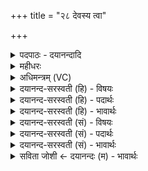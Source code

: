 +++
title = "२८ देवस्य त्वा"

+++
<details><summary>पदपाठः - दयानन्दादि</summary>

दे॒वस्य॑। त्वा॒। स॒वि॒तुः। प्र॒स॒व इति॑ प्रऽस॒वे। अ॒श्विनोः॑। बा॒हुभ्या॑म्। पू॒ष्णः। हस्ता॑भ्याम्। पृ॒थि॒व्याः। स॒धस्था॒दिति॑ स॒धऽस्था॑त्। अ॒ग्निम्। पु॒री॒ष्य᳖म्। अ॒ङ्गि॒र॒स्वत्। ख॒ना॒मि॒। ज्योति॑ष्मन्तम्। त्वा। अ॒ग्ने॒। सु॒प्रती॑क॒मिति॑ सु॒ऽप्रती॑कम्। अज॑स्रेण। भा॒नुना॑। दीद्य॑तम्। शि॒वम्। प्र॒जाभ्य॒ इति॑ प्र॒ऽजाभ्यः॑। अहि॑ꣳसन्तम्। पृ॒थि॒व्याः। स॒धस्था॒दिति॑ स॒धऽस्था॑त्। अ॒ग्निम्। पु॒री॒ष्य᳖म्। अ॒ङ्गि॒र॒स्वत्। ख॒ना॒मः॒। २८।
</details>

<details><summary>महीधरः</summary>

म० 'अभ्याभ् पिण्डं खनति देवस्य त्वेति' ( का० १६ । २। २३ ) अभ्र्या कृत्वा पिण्डं परितः खनति कण्डिकया। देवस्य त्वा व्याख्यातम् । पृथिव्याः आग्नेयं यजुः अत्यष्टिच्छन्दः । अहं पृथिव्याः सधस्थादुपरिप्रदेशात् पुरीष्यं पशव्यमग्निमङ्गिरस इव खनामि । कीदृशमग्निम् । ज्योतिष्मन्तं ज्वालायुक्तम् । हे अमे, ईदृशं खां पृथिव्याः सहस्थानात् अङ्गिरस इव वयं खनामः । कीदृशम् । सुप्रतीकं सुमुखम् । अजस्रेणानुपक्षीणेन निरन्तरं वर्तमानेन भानुना रश्मिना दीद्यतं दीप्यमानम् । छान्दसो धातुः । प्रजाभ्यः प्रजोपकारार्थं शिवं शान्तमत एवाहिंसन्तं हिंसामकुर्वन्तम् । पुनरुक्तिरादरार्था ॥ २८ ॥  
एकोनत्रिंशी।
</details>

<details><summary>अधिमन्त्रम् (VC)</summary>

- अग्निर्देवता
- गृत्समद ऋषिः
- प्रकृतिः
- धैवतः
</details>

<details><summary>दयानन्द-सरस्वती (हि) - विषयः</summary>

मनुष्य क्या करके किस पदार्थ से बिजुली का ग्रहण करें, यह विषय अगले मन्त्र में कहा है ॥
</details>

<details><summary>दयानन्द-सरस्वती (हि) - पदार्थः</summary>

पदार्थान्वयभाषाः -  हे (अग्ने) भूगर्भ तथा शिल्पविद्या के जानने हारे विद्वान् ! जैसे मैं (सवितुः) सब जगत् के उत्पन्न करने हारे (देवस्य) प्रकाशमान ईश्वर के (प्रसवे) उत्पन्न किये संसार में (अश्विनोः) आकाश और पृथिवी के (बाहुभ्याम्) आकर्षण तथा धारणरूप बाहुओं के समान और (पूष्णः) प्राण के (हस्ताभ्याम्) बल और पराक्रम के तुल्य (त्वा) आप को आगे करके (पृथिव्याः) भूमि के (सधस्थात्) एक स्थान से (पुरीष्यम्) पूर्ण सुख देनेहारे (ज्योतिष्मन्तम्) बहुत ज्योतिवाले (अजस्रेण) निरन्तर (भानुना) दीप्ति से (दीद्यतम्) अत्यन्त प्रकाशमान (पुरीष्यम्) सुन्दर रक्षा करने (अग्निम्) वायु में रहनेवाली बिजुली को (अङ्गिरस्वत्) वायु के समान (खनामि) सिद्ध करता हूँ और जैसे (त्वा) आप का आश्रय लेके हम लोग (पृथिव्याः) अन्तरिक्ष के (सधस्थात्) एक प्रदेश से (अङ्गिरस्वत्) सूत्रात्मा वायु के समान वर्त्तमान (अहिंसन्तम्) जो कि ताड़ना न करे ऐसे (पुरीष्यम्) पालनेहारे पदार्थों में उत्तम (प्रजाभ्यः) प्रजा के लिये (शिवम्) मङ्गलकारक (अग्निम्) अग्नि को (खनामः) प्रकट करते हैं, वैसे सब लोग किया करें ॥२८ ॥
</details>

<details><summary>दयानन्द-सरस्वती (हि) - भावार्थः</summary>

भावार्थभाषाः -  जो राज्य और प्रजा के पुरुष सर्वत्र रहनेवाले बिजुली रूपी अग्नि को सब पदार्थों से साधन तथा उपसाधनों के द्वारा प्रसिद्ध करके कार्य्यों में प्रयुक्त करते हैं, वे कल्याणकारक ऐश्वर्य्य को प्राप्त होते हैं। कोई भी उत्पन्न हुआ पदार्थ बिजुली की व्याप्ति के बिना खाली नहीं रहता, ऐसा तुम सब लोग जानो ॥२८ ॥
</details>

<details><summary>दयानन्द-सरस्वती (सं) - विषयः</summary>

मनुष्याः किं कृत्वा कस्माद् विद्युतं गृह्णीयुरित्याह ॥
</details>

<details><summary>दयानन्द-सरस्वती (सं) - पदार्थः</summary>

पदार्थान्वयभाषाः -  हे अग्ने शिल्पविद्याविद्विद्वन् ! यथाऽहं सवितुर्देवस्य प्रसवेऽश्विनोर्बाहुभ्यां पूष्णो हस्ताभ्यां त्वा पुरस्कृत्य पृथिव्याः सधस्थात् पुरीष्यं ज्योतिष्मन्तमजस्रेण भानुना दीद्यतं पुरीष्यमग्निमङ्गिरस्वत् खनामि यथा त्वा त्वामाश्रिता वयं पृथिव्याः सधस्थादङ्गिरस्वदहिंसन्तं पुरीष्यं प्रजाभ्यः शिवमग्निं खनामस्तथा सर्व आचरन्तु ॥२८ ॥
</details>

<details><summary>दयानन्द-सरस्वती (सं) - भावार्थः</summary>

भावार्थभाषाः -  ये राजप्रजाजनाः सर्वत्र स्थितं विद्युद् रूपमग्निं सर्वेभ्यः पदार्थेभ्यः साधनोपसाधनैः प्रसिद्धीकृत्य कार्येषु प्रयुञ्जते, ते शङ्करमैश्वर्य्यं लभन्ते। नहि किञ्चिदपि प्रजातं वस्तु विद्युद्व्याप्त्या विना वर्त्तत इति विजानन्तु ॥२८ ॥
</details>

<details><summary>सविता जोशी ← दयानन्दः (म) - भावार्थः</summary>

भावार्थभाषाः -  ज्या राज्यातील प्रजा पुरुष सर्वत्र असलेल्या विद्युतरूपी अग्नीला सर्व पदार्थांमधून साधन व उपसाधनांद्वारे प्रकट करून कार्यात युक्त करतात त्यांना ऐश्वर्य प्राप्त होऊन त्यांचे कल्याण होते. त्यामुळे प्रत्येक पदार्थात विद्युत असते हे सर्व लोकांनी जाणावे.
</details>
